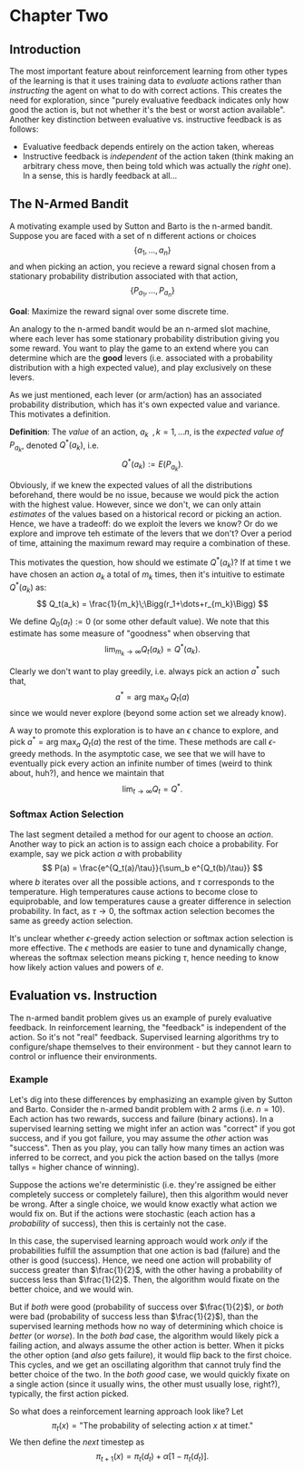 # Chapter Two

## Introduction

The most important feature about reinforcement learning from other types of the learning is that it uses training data to *evaluate* actions rather than
*instructing* the agent on what to do with correct actions.
This creates the need for exploration, since "purely evaluative feedback indicates only how good the action is, but not whether it's the best or worst action
available".  Another key distinction between evaluative vs. instructive feedback is as follows:
  * Evaluative feedback depends entirely on the action taken, whereas
  * Instructive feedback is *independent* of the action taken (think making an arbitrary chess move, then being told which was actually the *right* one).  In a
  sense, this is hardly feedback at all...
 
## The N-Armed Bandit

A motivating example used by Sutton and Barto is the n-armed bandit.  Suppose you are faced with a set of n different actions or choices
$$
\Big\{a_1, \dots, a_n\Big\}
$$
and when picking an action, you recieve a reward signal chosen from a stationary probability distribution associated with that action,
$$
\Big\{P_{a_1}, \dots, P_{a_n}\Big\}
$$

**Goal**: Maximize the reward signal over some discrete time.

An analogy to the n-armed bandit would be an n-armed slot machine, where each lever has some stationary probability distribution giving you some reward.  You want
to play the game to an extend where you can determine which are the **good** levers (i.e. associated with a probability distribution with a high expected value),
and play exclusively on these levers.

As we just mentioned, each lever (or arm/action) has an associated probability distribution, which has it's own expected value and variance.  This motivates a
definition.

**Definition**: The *value* of an action, $a_k\;\;, k=1, \dots n$, is the *expected value of $P_{a_k}$*, denoted
$Q^*(a_k)$, i.e.
$$
Q^*(a_k):=E(P_{a_k}).
$$

Obviously, if we knew the expected values of all the distributions beforehand, there would be no issue, because we would pick the action with the highest value.
However, since we don't, we can only attain *estimates* of the values based on a historical record or picking an action.  Hence, we have a tradeoff: do we exploit
the levers we know?  Or do we explore and improve teh estimate of the levers that we don't?  Over a period of time, attaining the maximum reward may require a
combination of these.

This motivates the question, how should we estimate $Q^*(a_k)$?  If at time t we have chosen an action $a_k$ a total of $m_k$ times,
then it's intuitive to estimate $Q^*(a_k)$ as:
$$
Q_t(a_k) = \frac{1}{m_k}\;\Bigg(r_1+\dots+r_{m_k}\Bigg)
$$

We define $Q_0(a_t):=0$ (or some other default value).  We note that this estimate has some measure of "goodness" when observing that
$$
\lim_{m_k\to\infty} Q_t(a_k) = Q^*(a_k).
$$

Clearly we don't want to play greedily, i.e. always pick an action $a^*$ such that,
$$
a^* = \text{arg max}_a \;Q_{t}(a)
$$
since we would never explore (beyond some action set we already know).

A way to promote this exploration is to have an $\epsilon$ chance to explore, and pick $a^* = \text{arg max}_a \; Q_t(a)$ the rest of the time.  These methods are call $\epsilon$-greedy methods.  In the asymptotic case, we see that we will have to eventually pick every action an infinite number of times (weird to think about, huh?), and hence we maintain that
$$
\lim_{t\to\infty} Q_t = Q^*.
$$

### Softmax Action Selection

The last segment detailed a method for our agent to choose an *action*.  Another way to pick an action is to assign each choice a probability.  For example, say we pick
action $a$ with probability
$$
P(a) = \frac{e^{Q_t(a)/\tau}}{\sum_b e^{Q_t(b)/\tau}}
$$
where $b$ iterates over all the possible actions, and $\tau$ corresponds to the temperature.  High temperatures cause actions to become close to equiprobable, and low temperatures cause a greater difference in selection probability.  In fact, as $\tau \to 0$, the softmax action selection becomes the same as greedy action selection.

It's unclear whether $\epsilon$-greedy action selection or softmax action selection is more effective.
The $\epsilon$ methods are easier to tune and dynamically change, whereas the softmax selection means picking $\tau$, hence needing to know how likely action values and powers of $e$.

## Evaluation vs. Instruction

The n-armed bandit problem gives us an example of purely evaluative feedback.
In reinforcement learning, the "feedback" is independent of the action.  So it's not "real" feedback.  Supervised learning algorithms try to configure/shape themselves to their environment - but they cannot learn to control or influence their environments.

### Example

Let's dig into these differences by emphasizing an example given by Sutton and Barto.  Consider the n-armed bandit problem with 2 arms (i.e. $n=10$).  Each action has two rewards, success and failure (binary actions).
In a supervised learning setting we might infer an action was "correct" if you got success, and if you got failure, you may assume the *other* action was "success".
Then as you play, you can tally how many times an action was inferred to be correct, and you pick the action based on the tallys (more tallys = higher chance of winning).

Suppose the actions we're deterministic (i.e. they're assigned be either completely success or completely failure), then this algorithm would never be wrong.  After a single choice, we would know exactly what action we would fix on.  But if the actions were stochastic (each action has a *probability* of success), then this is certainly not the case.

In this case, the supervised learning approach would work *only* if the probabilities fulfill the assumption that one action is bad (failure) and the other is good (success).  Hence, we need one action will probability of success greater than $\frac{1}{2}$, with the other having a probability of success less than $\frac{1}{2}$.  Then, the algorithm would fixate on the better choice, and we would win.

But if *both* were good (probability of success over $\frac{1}{2}$), or *both* were bad (probability of success less than $\frac{1}{2}$), than the supervised learning methods how no way of determining which choice is *better* (or *worse*).  In the *both bad* case, the algorithm would likely pick a failing action, and always assume the other action is better.  When it picks the other option (and *also* gets failure), it would flip back to the first choice.  This cycles, and we get an oscillating algorithm that cannot truly find the better choice of the two.  In the *both good* case, we would quickly fixate on a single action (since it usually wins, the other must usually lose, right?), typically, the first action picked.

So what does a reinforcement learning approach look like?  Let
$$
\pi_t(x) = \text{"The probability of selecting action }x\text{ at time}t\text{."}
$$
We then define the *next* timestep as
$$
\pi_{t+1}(x) = \pi_t(d_t) + \alpha\Big[1 - \pi_t(d_t)\Big].
$$